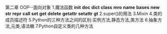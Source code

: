 第二章 OOP--面向对象
1.魔法函数
__init__
__doc__
__dict__
__class__
__mro__
__name__
__bases__
__new__
__str__
__repr__
__call__
__set__
__get__
__delete__
__getattr__
__setattr__
__gt__
2.super()的用法
3.Mixin
4.类的成员描述符
5.Python的三种方法之间的区别:实例方法,静态方法,类方法
6.抽象方法,元类,语法糖
7.Python自定义类的几种方法